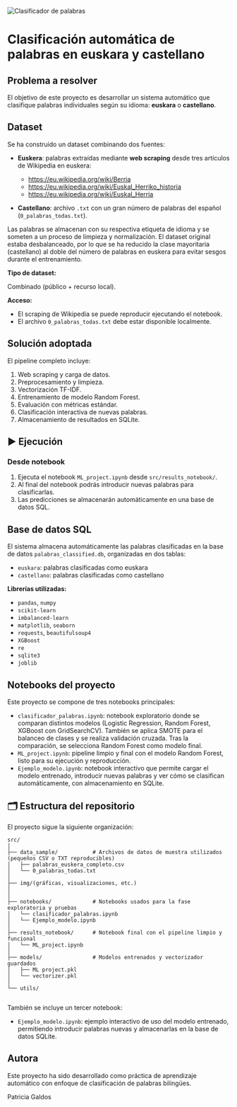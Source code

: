 
![Clasificador de palabras](/Users/patri/Desktop/ML_Clasificacion_palabras/scr/img/clasificacion-de-datos.png)

# Clasificación automática de palabras en euskara y castellano

## Problema a resolver

El objetivo de este proyecto es desarrollar un sistema automático que clasifique palabras individuales según su idioma: **euskara** o **castellano**. 

## Dataset

Se ha construido un dataset combinando dos fuentes:

- **Euskera**: palabras extraídas mediante **web scraping** desde tres artículos de Wikipedia en euskera:
  - https://eu.wikipedia.org/wiki/Berria
  - https://eu.wikipedia.org/wiki/Euskal_Herriko_historia
  - https://eu.wikipedia.org/wiki/Euskal_Herria

- **Castellano**: archivo `.txt` con un gran número de palabras del español (`0_palabras_todas.txt`).

Las palabras se almacenan con su respectiva etiqueta de idioma y se someten a un proceso de limpieza y normalización. El dataset original estaba desbalanceado, por lo que se ha reducido la clase mayoritaria (castellano) al doble del número de palabras en euskera para evitar sesgos durante el entrenamiento.

**Tipo de dataset:** 

Combinado (público + recurso local).  

**Acceso:**  
- El scraping de Wikipedia se puede reproducir ejecutando el notebook.
- El archivo `0_palabras_todas.txt` debe estar disponible localmente.

## Solución adoptada

El pipeline completo incluye:

1. Web scraping y carga de datos.
2. Preprocesamiento y limpieza.
3. Vectorización TF-IDF.
4. Entrenamiento de modelo Random Forest.
5. Evaluación con métricas estándar.
6. Clasificación interactiva de nuevas palabras.
7. Almacenamiento de resultados en SQLite.

## ▶️ Ejecución

### Desde notebook

1. Ejecuta el notebook `ML_project.ipynb` desde `src/results_notebook/`.
2. Al final del notebook podrás introducir nuevas palabras para clasificarlas.
3. Las predicciones se almacenarán automáticamente en una base de datos SQL.


##  Base de datos SQL

El sistema almacena automáticamente las palabras clasificadas en la base de datos `palabras_classified.db`, organizadas en dos tablas:

- `euskara`: palabras clasificadas como euskara
- `castellano`: palabras clasificadas como castellano


**Librerías utilizadas:**

- `pandas`, `numpy`
- `scikit-learn`
- `imbalanced-learn`
- `matplotlib`, `seaborn`
- `requests`, `beautifulsoup4`
- `XGBoost`
- `re`
- `sqlite3` 
- `joblib`


## Notebooks del proyecto

Este proyecto se compone de tres notebooks principales:

- `clasificador_palabras.ipynb`: notebook exploratorio donde se comparan distintos modelos (Logistic Regression, Random Forest, XGBoost con GridSearchCV). También se aplica SMOTE para el balanceo de clases y se realiza validación cruzada. Tras la comparación, se selecciona Random Forest como modelo final.
- `ML_project.ipynb`: pipeline limpio y final con el modelo Random Forest, listo para su ejecución y reproducción.
- `Ejemplo_modelo.ipynb`: notebook interactivo que permite cargar el modelo entrenado, introducir nuevas palabras y ver cómo se clasifican automáticamente, con almacenamiento en SQLite.


## 🗂️ Estructura del repositorio

El proyecto sigue la siguiente organización:

```
src/
│
├── data_sample/           # Archivos de datos de muestra utilizados (pequeños CSV o TXT reproducibles)
│   ├── palabras_euskera_completo.csv
│   └── 0_palabras_todas.txt
│
├── img/(gráficas, visualizaciones, etc.)
│   
│
├── notebooks/             # Notebooks usados para la fase exploratoria y pruebas
│   └── clasificador_palabras.ipynb
│   └── Ejemplo_modelo.ipynb
│
├── results_notebook/      # Notebook final con el pipeline limpio y funcional
│   └── ML_project.ipynb
│
├── models/                # Modelos entrenados y vectorizador guardados
│   ├── ML project.pkl
│   └── vectorizer.pkl
│
└── utils/
  
```

También se incluye un tercer notebook:

- `Ejemplo_modelo.ipynb`: ejemplo interactivo de uso del modelo entrenado, permitiendo introducir palabras nuevas y almacenarlas en la base de datos SQLite.

## Autora

Este proyecto ha sido desarrollado como práctica de aprendizaje automático con enfoque de clasificación de palabras bilingües.

Patricia Galdos
